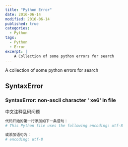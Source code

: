 ```yaml
---
title: "Python Error"
date: 2016-06-14
modified: 2016-06-14
published: true
categories:
  - Python
tags:
  - Python
  - Error
excerpt: |
    A Collection of some python errors for search
---
```


A collection of some python errors for search

## SyntaxError

###  SyntaxError: non-ascii character ' xe6' in file
中文注释乱码问题  

```python
代码开始的第一行添加如下一条语句：
# This Python file uses the following encoding: utf-8

或添加语句为：
# encoding: utf-8
```

